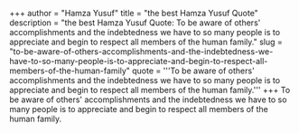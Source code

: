 +++
author = "Hamza Yusuf"
title = "the best Hamza Yusuf Quote"
description = "the best Hamza Yusuf Quote: To be aware of others' accomplishments and the indebtedness we have to so many people is to appreciate and begin to respect all members of the human family."
slug = "to-be-aware-of-others-accomplishments-and-the-indebtedness-we-have-to-so-many-people-is-to-appreciate-and-begin-to-respect-all-members-of-the-human-family"
quote = '''To be aware of others' accomplishments and the indebtedness we have to so many people is to appreciate and begin to respect all members of the human family.'''
+++
To be aware of others' accomplishments and the indebtedness we have to so many people is to appreciate and begin to respect all members of the human family.
